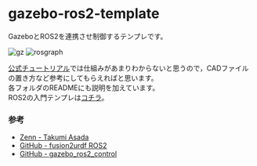 # gazebo-ros2-template

GazeboとROS2を連携させ制御するテンプレです。  


![gz](https://user-images.githubusercontent.com/64026753/210217562-85e5e8aa-b756-4a09-8109-04d95fcce05d.gif)
![rosgraph](https://user-images.githubusercontent.com/64026753/210218259-134ca44e-fbdc-4472-acb0-9852c7b7fe18.png)

[公式チュートリアル](http://classic.gazebosim.org/tutorials?tut=ros2_installing&cat=connect_ros)では仕組みがあまりわからないと思うので，CADファイルの置き方など参考にしてもらえればと思います。  
各フォルダのREADMEにも説明を加えています。  
ROS2の入門テンプレは[コチラ](https://github.com/husty530/ros2-template)。  

### 参考
* [Zenn - Takumi Asada](https://zenn.dev/tasada038)
* [GitHub - fusion2urdf ROS2](https://github.com/dheena2k2/fusion2urdf-ros2)
* [GitHub - gazebo_ros2_control](https://github.com/ros-controls/gazebo_ros2_control)
